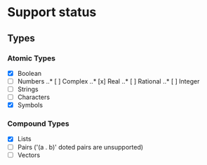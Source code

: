 # Support status
## Types
### Atomic Types
- [x] Boolean
- [ ] Numbers
..* [ ] Complex
..* [x] Real
..* [ ] Rational
..* [ ] Integer
- [ ] Strings
- [ ] Characters
- [x] Symbols
### Compound Types
- [x] Lists
- [ ] Pairs ('(a . b)' doted pairs are unsupported)
- [ ] Vectors
